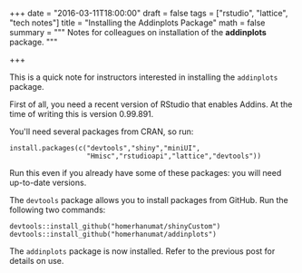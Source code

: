 +++
date = "2016-03-11T18:00:00"
draft = false
tags = ["rstudio", "lattice", "tech notes"]
title = "Installing the Addinplots Package"
math = false
summary = """
Notes for colleagues on installation of the **addinplots** package.
"""

+++


This is a quick note for instructors interested in installing the `addinplots` package.

First of all, you need a recent version of RStudio that enables Addins.  At the time of writing this is version 0.99.891.

You'll need several packages from CRAN, so run:

```
install.packages(c("devtools","shiny","miniUI",
                   "Hmisc","rstudioapi","lattice","devtools"))
```

Run this even if you already have some of these packages:  you will need up-to-date versions.

The `devtools` package allows you to install packages from GitHub.  Run the following two commands:

```
devtools::install_github("homerhanumat/shinyCustom")
devtools::install_github("homerhanumat/addinplots")
```

The `addinplots` package is now installed.  Refer to the previous post for details on use.

